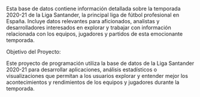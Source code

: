 Esta base de datos contiene información detallada sobre la temporada 2020-21 de la Liga Santander, la principal liga de fútbol profesional en España. Incluye datos relevantes para aficionados, analistas y desarrolladores interesados en explorar y trabajar con información relacionada con los equipos, jugadores y partidos de esta emocionante temporada.

Objetivo del Proyecto:

Este proyecto de programación utiliza la base de datos de la Liga Santander 2020-21 para desarrollar aplicaciones, análisis estadísticos o visualizaciones que permitan a los usuarios explorar y entender mejor los acontecimientos y rendimientos de los equipos y jugadores durante la temporada.
